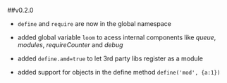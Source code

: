 ##v0.2.0
* `define` and `require` are now in the global namespace

* added global variable `loom` to acess internal components like
 *queue*, *modules*, *requireCounter* and *debug*
* added `define.amd=true` to let 3rd party libs register as a module
* added support for objects in the define method `define('mod', {a:1})`